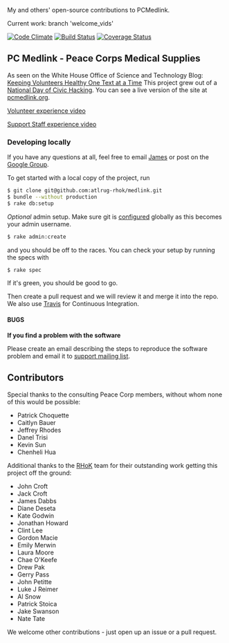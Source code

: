 My and others' open-source contributions to PCMedlink.

Current work: branch 'welcome_vids'

[![Code Climate](https://codeclimate.com/github/atlrug-rhok/medlink.png)](https://codeclimate.com/github/atlrug-rhok/medlink)
[![Build Status](https://travis-ci.org/atlrug-rhok/medlink.png?branch=master)](https://travis-ci.org/atlrug-rhok/medlink)
[![Coverage Status](https://coveralls.io/repos/atlrug-rhok/medlink/badge.png?branch=master)](https://coveralls.io/r/atlrug-rhok/medlink?branch=master)

## PC Medlink - Peace Corps Medical Supplies

As seen on the White House Office of Science and Technology Blog: [Keeping Volunteers Healthy One Text at a Time](http://www.whitehouse.gov/blog/2014/10/31/keeping-peace-corps-volunteers-healthy-one-text-time-0)
This project grew out of a [National Day of Civic Hacking](http://hackforchange.org/). You can see a live version of the site at [pcmedlink.org](http://pcmedlink.org).

[Volunteer experience video](https://www.youtube.com/watch?v=JeuyFfBBvTs)

[Support Staff experience video](https://www.youtube.com/watch?v=4L_XqUhXaMw)

### Developing locally

If you have any questions at all, feel free to email [James](https://github.com/jamesdabbs) or post on the [Google Group](https://groups.google.com/forum/?fromgroups#!forum/atlrug-rhok).

To get started with a local copy of the project, run

```bash
$ git clone git@github.com:atlrug-rhok/medlink.git
$ bundle --without production
$ rake db:setup
```

*Optional* admin setup. Make sure git is [configured](https://help.github.com/articles/set-up-git) globally as this becomes your admin username. 

```bash
$ rake admin:create
```

and you should be off to the races. You can check your setup by running the specs with

```bash
$ rake spec
```

If it's green, you should be good to go.

Then create a pull request and we will review it and merge it into the repo.
We also use [Travis](https://travis-ci.org/atlrug-rhok/medlink) for Continuous
Integration.


#### BUGS

**If you find a problem with the software**

Please create an email describing the steps to reproduce the software
problem and email it to [support mailing list](support@pcmedlink.org).


## Contributors

Special thanks to the consulting Peace Corp members, without whom none of this would be possible:
* Patrick Choquette
* Caitlyn Bauer
* Jeffrey Rhodes
* Danel Trisi
* Kevin Sun
* Chenheli Hua

Additional thanks to the [RHoK](http://www.rhok.org/) team for their outstanding work getting this project off the ground:
* John Croft
* Jack Croft
* James Dabbs
* Diane Deseta
* Kate Godwin
* Jonathan Howard
* Clint Lee
* Gordon Macie
* Emily Merwin
* Laura Moore
* Chae O'Keefe
* Drew Pak
* Gerry Pass
* John Petitte
* Luke J Reimer
* Al Snow
* Patrick Stoica
* Jake Swanson
* Nate Tate

We welcome other contributions - just open up an issue or a pull request.
